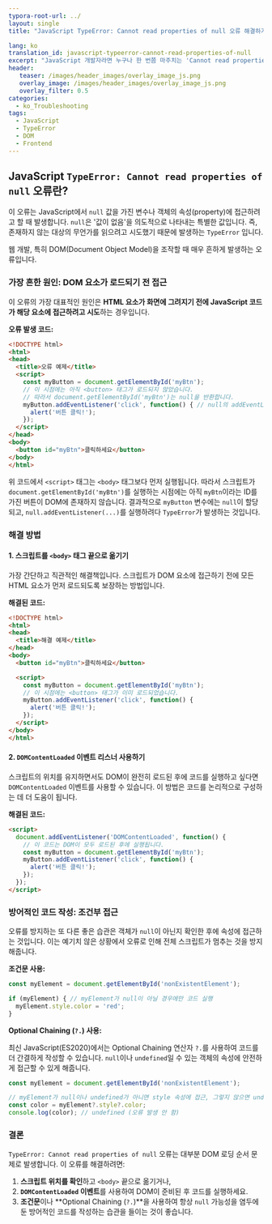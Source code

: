 ```yaml
---
typora-root-url: ../
layout: single
title: "JavaScript TypeError: Cannot read properties of null 오류 해결하기"

lang: ko
translation_id: javascript-typeerror-cannot-read-properties-of-null
excerpt: "JavaScript 개발자라면 누구나 한 번쯤 마주치는 'Cannot read properties of null' 오류. 이 오류의 원인을 명확히 이해하고, DOM 로딩 시점과 조건부 접근을 통해 효과적으로 해결하는 방법을 알아봅니다."
header:
   teaser: /images/header_images/overlay_image_js.png
   overlay_image: /images/header_images/overlay_image_js.png
   overlay_filter: 0.5
categories:
  - ko_Troubleshooting
tags:
  - JavaScript
  - TypeError
  - DOM
  - Frontend
---
```


## JavaScript `TypeError: Cannot read properties of null` 오류란?

이 오류는 JavaScript에서 `null` 값을 가진 변수나 객체의 속성(property)에 접근하려고 할 때 발생합니다. `null`은 '값이 없음'을 의도적으로 나타내는 특별한 값입니다. 즉, 존재하지 않는 대상의 무언가를 읽으려고 시도했기 때문에 발생하는 `TypeError` 입니다.

웹 개발, 특히 DOM(Document Object Model)을 조작할 때 매우 흔하게 발생하는 오류입니다.

### 가장 흔한 원인: DOM 요소가 로드되기 전 접근

이 오류의 가장 대표적인 원인은 **HTML 요소가 화면에 그려지기 전에 JavaScript 코드가 해당 요소에 접근하려고 시도**하는 경우입니다.

**오류 발생 코드:**
```html
<!DOCTYPE html>
<html>
<head>
  <title>오류 예제</title>
  <script>
    const myButton = document.getElementById('myBtn');
    // 이 시점에는 아직 <button> 태그가 로드되지 않았습니다.
    // 따라서 document.getElementById('myBtn')는 null을 반환합니다.
    myButton.addEventListener('click', function() { // null의 addEventListener 속성에 접근 -> TypeError 발생
      alert('버튼 클릭!');
    });
  </script>
</head>
<body>
  <button id="myBtn">클릭하세요</button>
</body>
</html>
```
위 코드에서 `<script>` 태그는 `<body>` 태그보다 먼저 실행됩니다. 따라서 스크립트가 `document.getElementById('myBtn')`를 실행하는 시점에는 아직 `myBtn`이라는 ID를 가진 버튼이 DOM에 존재하지 않습니다. 결과적으로 `myButton` 변수에는 `null`이 할당되고, `null.addEventListener(...)`를 실행하려다 `TypeError`가 발생하는 것입니다.

### 해결 방법

#### 1. 스크립트를 `<body>` 태그 끝으로 옮기기

가장 간단하고 직관적인 해결책입니다. 스크립트가 DOM 요소에 접근하기 전에 모든 HTML 요소가 먼저 로드되도록 보장하는 방법입니다.

**해결된 코드:**
```html
<!DOCTYPE html>
<html>
<head>
  <title>해결 예제</title>
</head>
<body>
  <button id="myBtn">클릭하세요</button>

  <script>
    const myButton = document.getElementById('myBtn');
    // 이 시점에는 <button> 태그가 이미 로드되었습니다.
    myButton.addEventListener('click', function() {
      alert('버튼 클릭!');
    });
  </script>
</body>
</html>
```

#### 2. `DOMContentLoaded` 이벤트 리스너 사용하기

스크립트의 위치를 유지하면서도 DOM이 완전히 로드된 후에 코드를 실행하고 싶다면 `DOMContentLoaded` 이벤트를 사용할 수 있습니다. 이 방법은 코드를 논리적으로 구성하는 데 더 도움이 됩니다.

**해결된 코드:**
```html
<script>
  document.addEventListener('DOMContentLoaded', function() {
    // 이 코드는 DOM이 모두 로드된 후에 실행됩니다.
    const myButton = document.getElementById('myBtn');
    myButton.addEventListener('click', function() {
      alert('버튼 클릭!');
    });
  });
</script>
```

### 방어적인 코드 작성: 조건부 접근

오류를 방지하는 또 다른 좋은 습관은 객체가 `null`이 아닌지 확인한 후에 속성에 접근하는 것입니다. 이는 예기치 않은 상황에서 오류로 인해 전체 스크립트가 멈추는 것을 방지해줍니다.

**조건문 사용:**
```javascript
const myElement = document.getElementById('nonExistentElement');

if (myElement) { // myElement가 null이 아닐 경우에만 코드 실행
  myElement.style.color = 'red';
}
```

**Optional Chaining (`?.`) 사용:**

최신 JavaScript(ES2020)에서는 Optional Chaining 연산자 `?.`를 사용하여 코드를 더 간결하게 작성할 수 있습니다. `null`이나 `undefined`일 수 있는 객체의 속성에 안전하게 접근할 수 있게 해줍니다.

```javascript
const myElement = document.getElementById('nonExistentElement');

// myElement가 null이나 undefined가 아니면 style 속성에 접근, 그렇지 않으면 undefined를 반환
const color = myElement?.style?.color;
console.log(color); // undefined (오류 발생 안 함)
```

### 결론

`TypeError: Cannot read properties of null` 오류는 대부분 DOM 로딩 순서 문제로 발생합니다. 이 오류를 해결하려면:

1.  **스크립트 위치를 확인**하고 `<body>` 끝으로 옮기거나,
2.  **`DOMContentLoaded` 이벤트**를 사용하여 DOM이 준비된 후 코드를 실행하세요.
3.  **조건문**이나 **Optional Chaining (`?.`)**을 사용하여 항상 `null` 가능성을 염두에 둔 방어적인 코드를 작성하는 습관을 들이는 것이 좋습니다.
